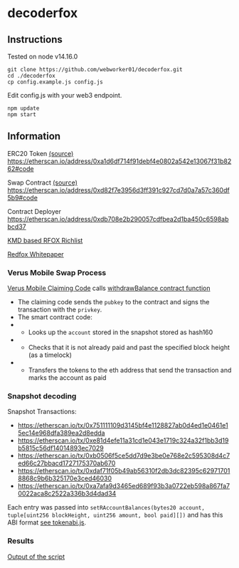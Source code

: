 # decoderfox

## Instructions

Tested on node v14.16.0

```
git clone https://github.com/webworker01/decoderfox.git
cd ./decoderfox
cp config.example.js config.js
```
Edit config.js with your web3 endpoint.
```
npm update
npm start
```

## Information

ERC20 Token [(source)](./RedFoxToken.sol) https://etherscan.io/address/0xa1d6df714f91debf4e0802a542e13067f31b8262#code

Swap Contract [(source)](./RedFoxMigration.sol#L807) https://etherscan.io/address/0xd82f7e3956d3ff391c927cd7d0a7a57c360df5b9#code

Contract Deployer https://etherscan.io/address/0xdb708e2b290057cdfbea2d1ba450c6598abbcd37

[KMD based RFOX Richlist](https://dexstats.info/richlist.php?asset=rfox)

[Redfox Whitepaper](https://docsend.com/view/a2kfkrmgcmwvs2rq)

### Verus Mobile Swap Process
[Verus Mobile Claiming Code](https://github.com/VerusCoin/Verus-Mobile/blob/v0.2.0-beta-2/src/utils/api/channels/erc20/requests/specific/rfox/claimAccountBalance.js#L34-L54) calls [withdrawBalance contract function](https://github.com/webworker01/decoderfox/blob/main/RedFoxMigration.sol#L947-L969)

* The claiming code sends the `pubkey` to the contract and signs the transaction with the `privkey`.
* The smart contract code:
* * Looks up the `account` stored in the snapshot stored as hash160
* * Checks that it is not already paid and past the specified block height (as a timelock)
* * Transfers the tokens to the eth address that send the transaction and marks the account as paid

### Snapshot decoding
Snapshot Transactions:
* https://etherscan.io/tx/0x751111109d3145bf4e1128827ab0d4ed1e0461e15ec14e968dfa389ea2d8edda
* https://etherscan.io/tx/0xe81d4efe11a31cd1e043e1719c324a32f1bb3d19b5815c56df14014893ec7029
* https://etherscan.io/tx/0xb0506f5ce5dd7d9e3be0e768e2c595308d4c7ed66c27bbacd1727175370ab670
* https://etherscan.io/tx/0xdaf71f05b49ab56310f2db3dc82395c629717018868c9b6b325170e3ced46030
* https://etherscan.io/tx/0xa7afa9d3465ed689f93b3a0722eb598a867fa70022aca8c2522a336b3d4dad34

Each entry was passed into `setRAccountBalances(bytes20 account, tuple[uint256 blockHeight, uint256 amount, bool paid][])` and has this ABI format [see tokenabi.js](./tokenabi.js#L398-L436).

### Results

[Output of the script](./output.txt)